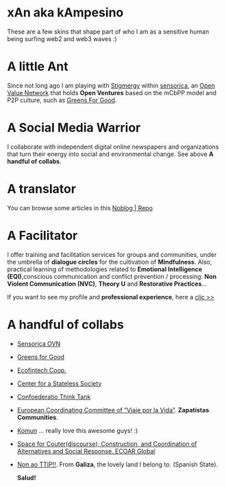 # xAn aka kAmpesino

These are a few skins that shape part of who I am as a sensitive human being surfing web2 and web3 waves :)



# A little Ant

Since not long ago I am playing with [Stigmergy](http://ovn.world/index.php?title=Stigmergy) within [sensorica](https://www.sensorica.co/home), an [Open Value Network](http://ovn.world/index.php?title=What_is_an_open_value_network%3F) that holds **Open Ventures** based on the mCbPP model and P2P culture, such as [Greens For Good](https://www.sensorica.co/ventures/food-and-agriculture/greens-for-good). 



# A Social Media Warrior

I collaborate with independent digital online newspapers and organizations that turn their energy into social and environmental change. See above **A handful of collabs**.



# A translator

You can browse some articles in this [Noblog | Repo](https://xancoop.noblogs.org/)



# A Facilitator

I offer training and facilitation services for groups and communities, under the umbrella of **dialogue circles** for the cultivation of **Mindfulness**. Also, practical learning of methodologies related to **Emotional Intelligence (EQI)**,conscious communication and conflict prevention / processing: **Non Violent Communication (NVC)**, **Theory U** and **Restorative Practices**...

 If you want to see my profile and **professional experience**, here a [clic >>](https://es.linkedin.com/in/xanbaldaio)
 
 
 # A handful of collabs
 
 * [Sensorica OVN](https://www.sensorica.co/home)
 
 * [Greens for Good](https://www.sensorica.co/ventures/food-and-agriculture/greens-for-good)
 
 * [Ecofintech Coop.](https://ecofintech.coop/)

 * [Center for a Stateless Society](https://c4ss.org/content/category/spanish)

 * [Confoederatio Think Tank](https://confoederatio.noblogs.org/)
 
 * [European Coordinating Committee of “Viaje por la Vida”](https://viajezapatista.eu/es/). **Zapatistas Communities**. 

 * [Komun](https://komun.org/?l=en) ... really love this awesome guys! :)

 * [Space for Couter(discourse), Construction, and Coordination of Alternatives and Social Response. ECOAR Global](https://ecoarglobal.org/en/)

 * [Non ao TTIP!!](https://nonaottip.org/). From **Galiza**, the lovely land I belong to. (Spanish State).
 
   **Salud!**
